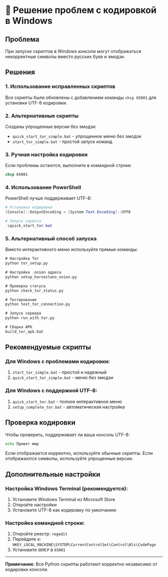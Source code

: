 # 🔧 Решение проблем с кодировкой в Windows

## Проблема
При запуске скриптов в Windows консоли могут отображаться некорректные символы вместо русских букв и эмодзи.

## Решения

### 1. Использование исправленных скриптов
Все скрипты были обновлены с добавлением команды `chcp 65001` для установки UTF-8 кодировки.

### 2. Альтернативные скрипты
Созданы упрощенные версии без эмодзи:

- `quick_start_tor_simple.bat` - упрощенное меню без эмодзи
- `start_tor_simple.bat` - простой запуск команд

### 3. Ручная настройка кодировки
Если проблемы остаются, выполните в командной строке:

```cmd
chcp 65001
```

### 4. Использование PowerShell
PowerShell лучше поддерживает UTF-8:

```powershell
# Установка кодировки
[Console]::OutputEncoding = [System.Text.Encoding]::UTF8

# Запуск скрипта
.\quick_start_tor.bat
```

### 5. Альтернативный способ запуска
Вместо интерактивного меню используйте прямые команды:

```cmd
# Настройка Tor
python tor_setup.py

# Настройка .onion адреса
python setup_harvestano_onion.py

# Проверка статуса
python check_tor_status.py

# Тестирование
python test_tor_connection.py

# Запуск сервера
python run_with_tor.py

# Сборка APK
build_tor_apk.bat
```

## Рекомендуемые скрипты

### Для Windows с проблемами кодировки:
1. `start_tor_simple.bat` - простой и надежный
2. `quick_start_tor_simple.bat` - меню без эмодзи

### Для Windows с поддержкой UTF-8:
1. `quick_start_tor.bat` - полное интерактивное меню
2. `setup_complete_tor.bat` - автоматическая настройка

## Проверка кодировки

Чтобы проверить, поддерживает ли ваша консоль UTF-8:

```cmd
echo Привет мир
```

Если отображается корректно, используйте обычные скрипты.
Если отображаются символы, используйте упрощенные версии.

## Дополнительные настройки

### Настройка Windows Terminal (рекомендуется):
1. Установите Windows Terminal из Microsoft Store
2. Откройте настройки
3. Установите UTF-8 как кодировку по умолчанию

### Настройка командной строки:
1. Откройте реестр: `regedit`
2. Перейдите к: `HKEY_LOCAL_MACHINE\SYSTEM\CurrentControlSet\Control\Nls\CodePage`
3. Установите `OEMCP` в `65001`

---

**Примечание**: Все Python скрипты работают корректно независимо от кодировки консоли. 